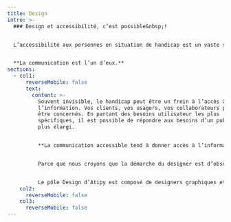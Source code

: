 ```yaml
---
title: Design
intro: >-
  ### Design et accessibilité, c’est possible&nbsp;!


  L’accessibilité aux personnes en situation de handicap est un vaste sujet qui concerne tous les domaines du quotidien&nbsp;: mobilité, santé, culture, social, éducation, logement…


  **La communication est l’un d’eux.**
sections:
  - col1:
      reverseMobile: false
      text:
        content: >-
          Souvent invisible, le handicap peut être un frein à l’accès à
          l’information. Vos clients, vos usagers, vos collaborateurs peuvent
          être concernés. En partant des besoins utilisateur les plus
          spécifiques, il est possible de répondre aux besoins d’un public cible
          plus élargi.


          **La communication accessible tend à donner accès à l’information au plus grand nombre.**


          Parce que nous croyons que la démarche du designer est d’observer, d’écouter et de proposer des idées simples et pratiques, nous travaillons en collaboration avec vous et vos utilisateurs, de façon flexible.


          Le pôle Design d’Atipy est composé de designers graphiques et signalétiques, d’UX/UI designers et d’experts de l’accessibilité capables de vous accompagner dans votre projets de communication, d’[identité visuelle](https://atipy.fr/expertises/design/identite-visuelle), de [signalétique](https://atipy.fr/expertises/design/signaletique), de motion design, de [FALC](https://atipy.fr/expertises/design/falc-et-langage-clair)…
    col2:
      reverseMobile: false
    col3:
      reverseMobile: false
---
```

